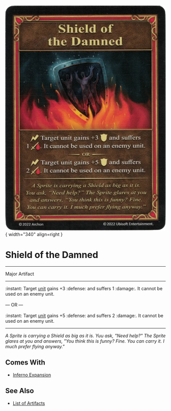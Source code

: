 ![Shield of the Damned](../assets/artifacts_major-shield_of_the_damned.webp){ width="340" align=right }

# Shield of the Damned
___
Major Artifact
___
:instant: Target [unit](../units.md) gains +3 :defense: and suffers 1 :damage:. It cannot be used on an enemy unit.<br><br>— OR —<br><br>:instant: Target [unit](../units.md) gains +5 :defense: and suffers 2 :damage:. It cannot be used on an enemy unit.
___
*A Sprite is carrying a Shield as big as it is. Yuu ask, "Need help?" The Sprite glares at you and answers, "You think this is funny? Fine. You can carry it. I much prefer flying anyway."*


## Comes With

- [Inferno Expansion](../content.md)


## See Also

- [List of Artifacts](../artifacts.md)
